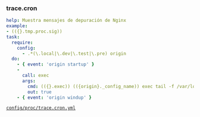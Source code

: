 ### trace.cron

```yml
help: Muestra mensajes de depuración de Nginx
example:
- (({}.tmp.proc.sig))
task:
  require:
    config:
      - .*(\.local|\.dev|\.test|\.pre) origin
  do:
    - { event: 'origin startup' }
    -
      call: exec
      args:
        cmd: (({}.exec)) (({origin}._config_name)) exec tail -f /var/log/cron_jobs.log
        out: true
    - { event: 'origin windup' }
```
[```config/proc/trace.cron.yml```](../config/proc/trace.cron.yml)
